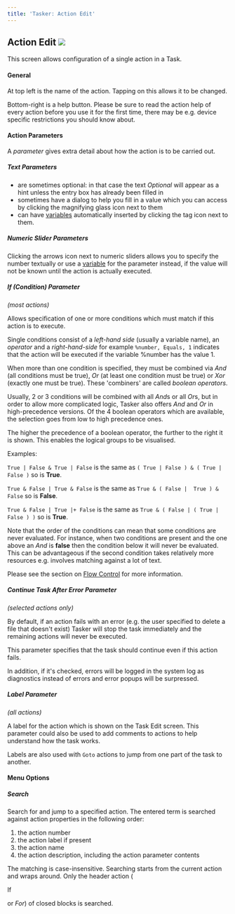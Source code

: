 ```yaml
---
title: 'Tasker: Action Edit'
---
```


Action Edit ![](icon_tasker.png)
--------------------------------

This screen allows configuration of a single action in a Task.

#### General

At top left is the name of the action. Tapping on this allows it to be
changed.

Bottom-right is a help button. Please be sure to read the action help of
every action before you use it for the first time, there may be e.g.
device specific restrictions you should know about.

#### Action Parameters

A *parameter* gives extra detail about how the action is to be carried
out.

##### Text Parameters

-   are sometimes optional: in that case the text *Optional* will appear
    as a hint unless the entry box has already been filled in
-   sometimes have a dialog to help you fill in a value which you can
    access by clicking the magnifying glass icon next to them
-   can have [variables](variables.html) automatically inserted by
    clicking the tag icon next to them.

##### Numeric Slider Parameters

Clicking the arrows icon next to numeric sliders allows you to specify
the number textually or use a [variable](variables.html) for the
parameter instead, if the value will not be known until the action is
actually executed.

##### *If* (Condition) Parameter

*(most actions)*

Allows specification of one or more conditions which must match if this
action is to execute.

Single conditions consist of a *left-hand side* (usually a variable
name), an *operator* and a *right-hand-side* for example
`%number, Equals, 1` indicates that the action will be executed if the
variable %number has the value 1.

When more than one condition is specified, they must be combined via
*And* (all conditions must be true), *Or* (at least one condition must
be true) or *Xor* (exactly one must be true). These \'combiners\' are
called *boolean operators*.

Usually, 2 or 3 conditions will be combined with all *And*s or all
*Or*s, but in order to allow more complicated logic, Tasker also offers
*And* and *Or* in high-precedence versions. Of the 4 boolean operators
which are available, the selection goes from low to high precedence
ones.

The higher the precedence of a boolean operator, the further to the
right it is shown. This enables the logical groups to be visualised.

Examples:

`True | False & True | False` is the same as
`( True | False ) & ( True | False )` so is **True**.

`True & False | True & False` is the same as
`True & ( False |  True ) & False` so is **False**.

`True & False | True |+ False` is the same as
`True & ( False | ( True | False ) )` so is **True**.

Note that the order of the conditions can mean that some conditions are
never evaluated. For instance, when two conditions are present and the
one above an *And* is **false** then the condition below it will never
be evaluated. This can be advantageous if the second condition takes
relatively more resources e.g. involves matching against a lot of text.

Please see the section on [Flow Control](flowcontrol.html) for more
information.

##### *Continue Task After Error* Parameter

*(selected actions only)*

By default, if an action fails with an error (e.g. the user specified to
delete a file that doesn\'t exist) Tasker will stop the task immediately
and the remaining actions will never be executed.

This parameter specifies that the task should continue even if this
action fails.

In addition, if it\'s checked, errors will be logged in the system log
as diagnostics instead of errors and error popups will be surpressed.

##### *Label* Parameter

*(all actions)*

A label for the action which is shown on the Task Edit screen. This
parameter could also be used to add comments to actions to help
understand how the task works.

Labels are also used with `Goto` actions to jump from one part of the
task to another.

#### Menu Options

##### *Search*

Search for and jump to a specified action. The entered term is searched
against action properties in the following order:

1.  the action number
2.  the action label if present
3.  the action name
4.  the action description, including the action parameter contents

The matching is case-insensitive. Searching starts from the current
action and wraps around. Only the header action (

If

or *For*) of closed blocks is searched.
